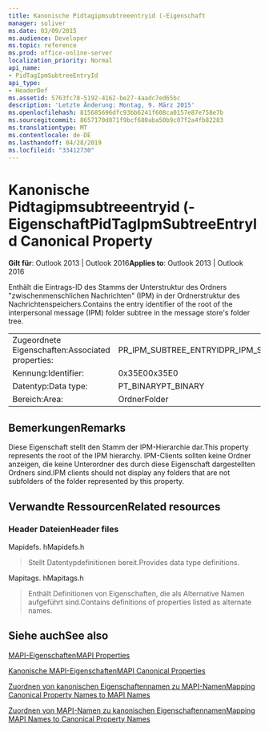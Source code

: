 ```yaml
---
title: Kanonische Pidtagipmsubtreeentryid (-Eigenschaft
manager: soliver
ms.date: 03/09/2015
ms.audience: Developer
ms.topic: reference
ms.prod: office-online-server
localization_priority: Normal
api_name:
- PidTagIpmSubtreeEntryId
api_type:
- HeaderDef
ms.assetid: 5763fc78-5192-4162-be27-4aadc7ed65bc
description: 'Letzte Änderung: Montag, 9. März 2015'
ms.openlocfilehash: 815685696dfc93bb6241f608ca0157e87e758e7b
ms.sourcegitcommit: 8657170d071f9bcf680aba50b9c07f2a4fb82283
ms.translationtype: MT
ms.contentlocale: de-DE
ms.lasthandoff: 04/28/2019
ms.locfileid: "33412730"
---
```

# <a name="pidtagipmsubtreeentryid-canonical-property"></a><span data-ttu-id="08f54-103">Kanonische Pidtagipmsubtreeentryid (-Eigenschaft</span><span class="sxs-lookup"><span data-stu-id="08f54-103">PidTagIpmSubtreeEntryId Canonical Property</span></span>

  
  
<span data-ttu-id="08f54-104">**Gilt für**: Outlook 2013 | Outlook 2016</span><span class="sxs-lookup"><span data-stu-id="08f54-104">**Applies to**: Outlook 2013 | Outlook 2016</span></span> 
  
<span data-ttu-id="08f54-105">Enthält die Eintrags-ID des Stamms der Unterstruktur des Ordners "zwischenmenschlichen Nachrichten" (IPM) in der Ordnerstruktur des Nachrichtenspeichers.</span><span class="sxs-lookup"><span data-stu-id="08f54-105">Contains the entry identifier of the root of the interpersonal message (IPM) folder subtree in the message store's folder tree.</span></span> 
  
|||
|:-----|:-----|
|<span data-ttu-id="08f54-106">Zugeordnete Eigenschaften:</span><span class="sxs-lookup"><span data-stu-id="08f54-106">Associated properties:</span></span>  <br/> |<span data-ttu-id="08f54-107">PR_IPM_SUBTREE_ENTRYID</span><span class="sxs-lookup"><span data-stu-id="08f54-107">PR_IPM_SUBTREE_ENTRYID</span></span>  <br/> |
|<span data-ttu-id="08f54-108">Kennung:</span><span class="sxs-lookup"><span data-stu-id="08f54-108">Identifier:</span></span>  <br/> |<span data-ttu-id="08f54-109">0x35E0</span><span class="sxs-lookup"><span data-stu-id="08f54-109">0x35E0</span></span>  <br/> |
|<span data-ttu-id="08f54-110">Datentyp:</span><span class="sxs-lookup"><span data-stu-id="08f54-110">Data type:</span></span>  <br/> |<span data-ttu-id="08f54-111">PT_BINARY</span><span class="sxs-lookup"><span data-stu-id="08f54-111">PT_BINARY</span></span>  <br/> |
|<span data-ttu-id="08f54-112">Bereich:</span><span class="sxs-lookup"><span data-stu-id="08f54-112">Area:</span></span>  <br/> |<span data-ttu-id="08f54-113">Ordner</span><span class="sxs-lookup"><span data-stu-id="08f54-113">Folder</span></span>  <br/> |
   
## <a name="remarks"></a><span data-ttu-id="08f54-114">Bemerkungen</span><span class="sxs-lookup"><span data-stu-id="08f54-114">Remarks</span></span>

<span data-ttu-id="08f54-115">Diese Eigenschaft stellt den Stamm der IPM-Hierarchie dar.</span><span class="sxs-lookup"><span data-stu-id="08f54-115">This property represents the root of the IPM hierarchy.</span></span> <span data-ttu-id="08f54-116">IPM-Clients sollten keine Ordner anzeigen, die keine Unterordner des durch diese Eigenschaft dargestellten Ordners sind.</span><span class="sxs-lookup"><span data-stu-id="08f54-116">IPM clients should not display any folders that are not subfolders of the folder represented by this property.</span></span>
  
## <a name="related-resources"></a><span data-ttu-id="08f54-117">Verwandte Ressourcen</span><span class="sxs-lookup"><span data-stu-id="08f54-117">Related resources</span></span>

### <a name="header-files"></a><span data-ttu-id="08f54-118">Header Dateien</span><span class="sxs-lookup"><span data-stu-id="08f54-118">Header files</span></span>

<span data-ttu-id="08f54-119">Mapidefs. h</span><span class="sxs-lookup"><span data-stu-id="08f54-119">Mapidefs.h</span></span>
  
> <span data-ttu-id="08f54-120">Stellt Datentypdefinitionen bereit.</span><span class="sxs-lookup"><span data-stu-id="08f54-120">Provides data type definitions.</span></span>
    
<span data-ttu-id="08f54-121">Mapitags. h</span><span class="sxs-lookup"><span data-stu-id="08f54-121">Mapitags.h</span></span>
  
> <span data-ttu-id="08f54-122">Enthält Definitionen von Eigenschaften, die als Alternative Namen aufgeführt sind.</span><span class="sxs-lookup"><span data-stu-id="08f54-122">Contains definitions of properties listed as alternate names.</span></span>
    
## <a name="see-also"></a><span data-ttu-id="08f54-123">Siehe auch</span><span class="sxs-lookup"><span data-stu-id="08f54-123">See also</span></span>



[<span data-ttu-id="08f54-124">MAPI-Eigenschaften</span><span class="sxs-lookup"><span data-stu-id="08f54-124">MAPI Properties</span></span>](mapi-properties.md)
  
[<span data-ttu-id="08f54-125">Kanonische MAPI-Eigenschaften</span><span class="sxs-lookup"><span data-stu-id="08f54-125">MAPI Canonical Properties</span></span>](mapi-canonical-properties.md)
  
[<span data-ttu-id="08f54-126">Zuordnen von kanonischen Eigenschaftennamen zu MAPI-Namen</span><span class="sxs-lookup"><span data-stu-id="08f54-126">Mapping Canonical Property Names to MAPI Names</span></span>](mapping-canonical-property-names-to-mapi-names.md)
  
[<span data-ttu-id="08f54-127">Zuordnen von MAPI-Namen zu kanonischen Eigenschaftennamen</span><span class="sxs-lookup"><span data-stu-id="08f54-127">Mapping MAPI Names to Canonical Property Names</span></span>](mapping-mapi-names-to-canonical-property-names.md)


